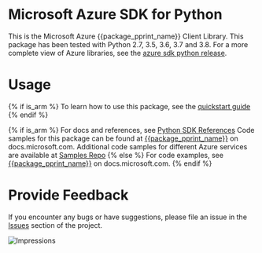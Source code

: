 # Microsoft Azure SDK for Python

This is the Microsoft Azure {{package_pprint_name}} Client Library.
This package has been tested with Python 2.7, 3.5, 3.6, 3.7 and 3.8.
For a more complete view of Azure libraries, see the [azure sdk python release](https://aka.ms/azsdk/python/all).


# Usage

{% if is_arm %}
To learn how to use this package, see the [quickstart guide](https://aka.ms/azsdk/python/mgmt)
{% endif %}

{% if is_arm %} 
For docs and references, see [Python SDK References](https://docs.microsoft.com/python/api/overview/azure/{{package_doc_id}})
Code samples for this package can be found at [{{package_pprint_name}}](https://docs.microsoft.com/samples/browse/?languages=python&term=Getting%20started%20-%20Managing&terms=Getting%20started%20-%20Managing) on docs.microsoft.com.
Additional code samples for different Azure services are available at [Samples Repo](https://aka.ms/azsdk/python/mgmt/samples)
{% else %}
For code examples, see [{{package_pprint_name}}](https://docs.microsoft.com/python/api/overview/azure/{{package_doc_id}}) on docs.microsoft.com.
{% endif %}

# Provide Feedback

If you encounter any bugs or have suggestions, please file an issue in the
[Issues](https://github.com/Azure/azure-sdk-for-python/issues)
section of the project. 


![Impressions](https://azure-sdk-impressions.azurewebsites.net/api/impressions/azure-sdk-for-python%2F{{package_name}}%2FREADME.png)

